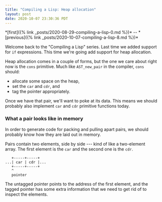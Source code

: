 ```yaml
---
title: "Compiling a Lisp: Heap allocation"
layout: post
date: 2020-10-07 23:30:36 PDT
---
```


<span data-nosnippet>
*[first]({% link _posts/2020-08-29-compiling-a-lisp-0.md %})* -- *[previous]({% link _posts/2020-10-07-compiling-a-lisp-8.md %})*
</span>

Welcome back to the "Compiling a Lisp" series. Last time we added support for
`if` expressions. This time we're going add support for heap allocation.

Heap allocation comes in a couple of forms, but the one we care about right now
is the `cons` primitive. Much like `AST_new_pair` in the compiler, `cons`
should:

* allocate some space on the heap,
* set the `car` and `cdr`, and
* tag the pointer appropriately.

Once we have that pair, we'll want to poke at its data. This means we should
probably also implement `car` and `cdr` primitive functions today.

### What a pair looks like in memory

In order to generate code for packing and pulling apart pairs, we should
probably know how they are laid out in memory.

Pairs contain two elements, side by side --- kind of like a two-element array.
The first element is the `car` and the second one is the `cdr`.

```
   +-----+-----+
...| car | cdr |...
   +-----+-----+
   ^
   pointer
```

The untagged pointer points to the address of the first element, and the tagged
pointer has some extra information that we need to get rid of to inspect the
elements.
